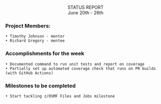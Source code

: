 <p align=center> 
  STATUS REPORT <br>
  June 20th - 26th
 
### Project Members:

	• Timothy Johnson - mentor
	• Richard Gregory - mentee

### Accomplishments for the week

	• Documented command to run unit tests and report on coverage
	• Partially set up automated coverage check that runs on PR builds (with GitHub Actions)
	
### Milestones to be completed

	• Start tackling z/OSMF Files and Jobs milestone
